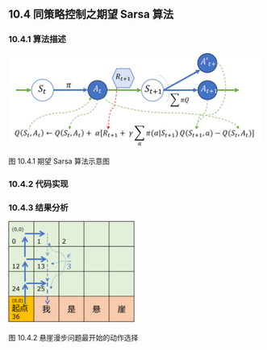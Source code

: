 
## 10.4 同策略控制之期望 Sarsa 算法


### 10.4.1 算法描述


<img src="./img/E_SARSA.png" width=500>

图 10.4.1 期望 Sarsa 算法示意图

### 10.4.2 代码实现

### 10.4.3 结果分析


<img src="./img/CliffWalking_Sasra.png" width=250>

图 10.4.2 悬崖漫步问题最开始的动作选择

